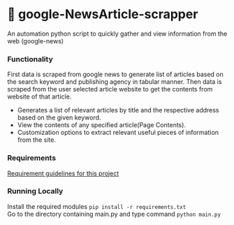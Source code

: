 # 📰 google-NewsArticle-scrapper

An automation python script to quickly gather and view information from the web (google-news)


### Functionality
First data is scraped from google news to generate list of articles based on the search keyword and publishing agency in tabular manner.
Then data is scraped from the user selected article website to get the contents from website of that article.
 - Generates a list of relevant articles by title and the respective address based on the given keyword.
 - View the contents of any specified article(Page Contents).
 - Customization options to extract relevant useful pieces of information from the site.

### Requirements
 [Requirement guidelines for this project](requirements.txt)
 
### Running Locally
Install the required modules `pip install -r requirements.txt`\
Go to the directory containing main.py and type command  `python main.py`

